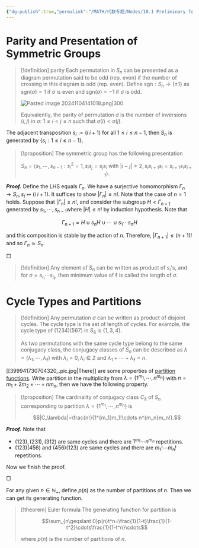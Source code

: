 ```yaml
---
{"dg-publish":true,"permalink":"/MATH/代数专题/Nodes/10.1 Preliminary for Symmetric Groups/","dgPassFrontmatter":true}
---
```



# Parity and Presentation of Symmetric Groups

> [!definition] parity
> Each permutation in $S_n$ can be presented as a diagram permutation said to be odd (rep. even) if the number of crossing in this diagram is odd (rep. even). Define $\mathrm{sgn}:S_n\to\{\pm1\}$ as $\mathrm{sgn}(\sigma)=1$ if $\sigma$ is even and $\mathrm{sgn}(\sigma)=-1$ if $\sigma$ is odd.
> 
> ![Pasted image 20241104141018.png|300](/img/user/%E9%99%84%E4%BB%B6/Pasted%20image%2020241104141018.png)
> 
> Equivalently, the parity of permutation $\sigma$ is the number of inversions $(i,j)$ in $\sigma$: $1\leqslant i<j\leqslant n$ such that $\sigma(i)<\sigma(j)$.


The adjacent transposition $s_i:=(i\;i+1)$ for all $1\leqslant i\leqslant n-1$, then $S_n$ is generated by $\{s_i:1\leqslant i\leqslant n-1\}$. 


> [!proposition]
> The symmetric group has the following presentation 
> 
> $$S_n=\left\langle s_1,\cdots,s_{n-1}: s_i^2=1,s_is_j=s_js_i\mbox{ with }|i-j|>2,s_is_{i+1}s_i=s_{i+1}s_is_{i+1}\right\rangle .$$

**_Proof._** 
Define the LHS equals $\Gamma_n$. We have a surjective homomorphism $\Gamma_n\to S_n,s_i\mapsto (i\;i+1)$. It suffices to show $|\Gamma_n|\leqslant n!$. Note that the case of $n=1$ holds. Suppose that $|\Gamma_{n}|\leqslant n!$, and consider the subgroup $H<\Gamma_{n+1}$ generated by $s_1,\cdots,s_{n-1}$where $|H|\leqslant n!$ by induction hypothesis. Note that 

$$\Gamma_{n+1}=H\cup s_n H\cup\cdots\cup s_1\cdots s_n H$$

and this composition is stable by the action of $n$. Therefore, $|\Gamma_{n+1}|\leqslant (n+1)!$ and so $\Gamma_n\simeq S_n$.
<p align="left">□</p>


> [!definition]
> Any element of $S_n$ can be written as product of $s_i$'s, and for $\sigma=s_{i_1}\cdots s_{i_\ell}$, then minimum value of $\ell$ is called the length of $\sigma$.


# Cycle Types and Partitions

> [!definition]
> Any permutation $\sigma$ can be written as product of disjoint cycles. The cycle type is the set of length of cycles. For example, the cycle type of $(1234)(567)$ in $S_8$ is $\{1,3,4\}$. 
> 
> As two permutations with the same cycle type belong to the same conjugacy class, the conjugacy classes of $S_n$ can be described  as $\lambda=(\lambda_1,\cdots,\lambda_\ell)$ with $\lambda_i>0,\lambda_i\in \mathbb{Z}$ and $\lambda_1+\cdots+\lambda_{\ell}=n$.

[[399941730704320_.pic.jpg|There]] are some properties of [partition functions](https://en.wikipedia.org/wiki/Partition_function_(number_theory)). Write partition in the multiplicity from $\lambda=\{1^{m_1},\cdots,n^{m_n}\}$ with $n=m_1+2m_2+\cdots+nm_n$, then we have the following property.

> [!proposition]
> The cardinality of conjugacy class $C_\lambda$ of $S_n$ corresponding to partition $\lambda=\{1^{m_1},\cdots, n^{m_n}\}$ is 
> 
> $$|C_\lambda|=\frac{n!}{1^{m_1}m_1!\cdots n^{m_n}m_n!}.$$

**_Proof._**
Note that 
- $(123),(231),(312)$ are same cycles and there are $1^{m_1}\cdots n^{m_n}$ repetitions.
- $(123)(456)$ and $(456)(123)$ are same cycles and there are $m_1!\cdots m_n!$ repetitions.

Now we finish the proof.
<p align="left">□</p>

For any given $n\in \mathbb{N}_+$, define $p(n)$ as the number of partitions of $n$. Then we can get its generating function.


> [!theorem] Euler formula
> The generating function for partition is 
> 
> $$\sum_{n\geqslant 0}p(n)t^n=\frac{1}{1-t}\frac{1}{1-t^2}\cdots\frac{1}{1-t^n}\cdots$$
> 
> where $p(n)$ is the number of partitions of $n$.




